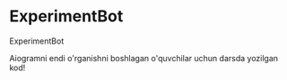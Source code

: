 # ExperimentBot
ExperimentBot

Aiogramni endi o'rganishni boshlagan o'quvchilar uchun darsda yozilgan kod!
